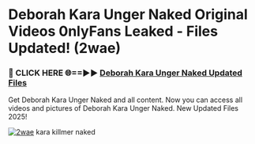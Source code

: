 # Deborah Kara Unger Naked Original Videos 0nlyFans Leaked - Files Updated! (2wae)

<h3>🔴 CLICK HERE 🌐==►► <a href="https://tinyurl.com/yckcrads" rel="nofollow">Deborah Kara Unger Naked Updated Files</a></h3>

Get Deborah Kara Unger Naked and all content. Now you can access all videos and pictures of Deborah Kara Unger Naked. New Updated Files 2025!

[![2wae](https://i.imgur.com/hpKpOFt.gif)](https://tinyurl.com/yckcrads)
kara killmer naked